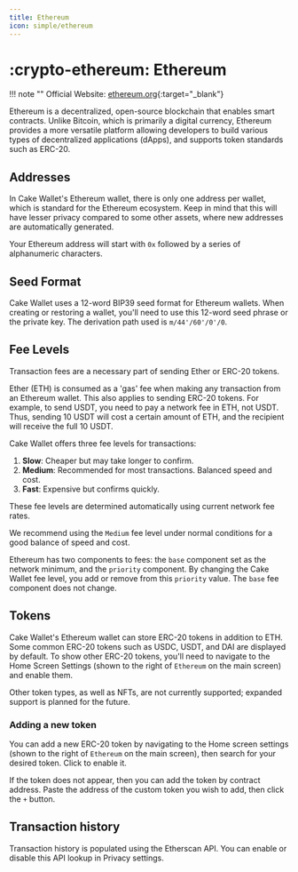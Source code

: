 ```yaml
---
title: Ethereum
icon: simple/ethereum
---
```


# :crypto-ethereum: Ethereum

!!! note ""
    Official Website: [ethereum.org](https://ethereum.org/){:target="_blank"}

Ethereum is a decentralized, open-source blockchain that enables smart contracts. Unlike Bitcoin, which is primarily a digital currency, Ethereum provides a more versatile platform allowing developers to build various types of decentralized applications (dApps), and supports token standards such as ERC-20.

## Addresses

In Cake Wallet's Ethereum wallet, there is only one address per wallet, which is standard for the Ethereum ecosystem. Keep in mind that this will have lesser privacy compared to some other assets, where new addresses are automatically generated.

Your Ethereum address will start with `0x` followed by a series of alphanumeric characters.

## Seed Format

Cake Wallet uses a 12-word BIP39 seed format for Ethereum wallets. When creating or restoring a wallet, you'll need to use this 12-word seed phrase or the private key. The derivation path used is `m/44'/60'/0'/0`.

## Fee Levels

Transaction fees are a necessary part of sending Ether or ERC-20 tokens. 

Ether (ETH) is consumed as a 'gas' fee when making any transaction from an Ethereum wallet. This also applies to sending ERC-20 tokens. For example, to send USDT, you need to pay a network fee in ETH, not USDT. Thus, sending 10 USDT will cost a certain amount of ETH, and the recipient will receive the full 10 USDT.

Cake Wallet offers three fee levels for transactions:

1. **Slow**: Cheaper but may take longer to confirm.
2. **Medium**: Recommended for most transactions. Balanced speed and cost.
3. **Fast**: Expensive but confirms quickly.

These fee levels are determined automatically using current network fee rates.

We recommend using the `Medium` fee level under normal conditions for a good balance of speed and cost.

Ethereum has two components to fees: the `base` component set as the network minimum, and the `priority` component. By changing the Cake Wallet fee level, you add or remove from this `priority` value. The `base` fee component does not change.

## Tokens

Cake Wallet's Ethereum wallet can store ERC-20 tokens in addition to ETH. Some common ERC-20 tokens such as USDC, USDT, and DAI are displayed by default. To show other ERC-20 tokens, you'll need to navigate to the Home Screen Settings (shown to the right of `Ethereum` on the main screen) and enable them.

Other token types, as well as NFTs, are not currently supported; expanded support is planned for the future.

### Adding a new token

You can add a new ERC-20 token by navigating to the Home screen settings (shown to the right of `Ethereum` on the main screen), then search for your desired token. Click to enable it.

If the token does not appear, then you can add the token by contract address. Paste the address of the custom token you wish to add, then click the `+` button.

## Transaction history

Transaction history is populated using the Etherscan API. You can enable or disable this API lookup in Privacy settings.
